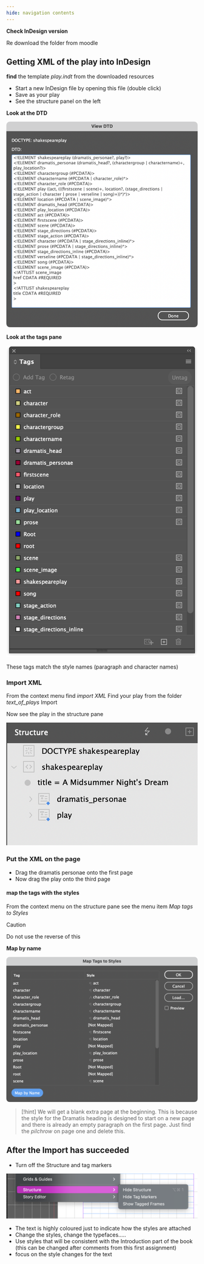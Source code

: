 ```yaml
---
hide: navigation contents
---
```


**Check InDesign version**

Re download the folder from moodle

## Getting XML of the play into InDesign

**find** the template *play.indt* from the downloaded resources

- Start a new InDesign file by opening this file (double click)
- Save as your play
- See the structure panel on the left

**Look at the DTD**

![Here is the DTD](../../../media/Screenshot%202022-11-16%20at%2016.42.33.png)

**Look at the tags pane**

![Tags Pane](../../../media/Screenshot%202022-11-16%20at%2016.47.40.png)

These tags match the style names (paragraph and character names)

### Import XML

From the context menu find _import XML_
Find your play from the folder _text_of_plays_
Import

Now see the play in the structure pane

![Structure](../../../media/Screenshot%202022-11-16%20at%2016.44.51.png)

### Put the XML on the page

- Drag the dramatis personae onto the first page
- Now drag the play onto the third page

#### map the tags with the styles

From the context menu on the structure pane see the menu item _Map tags to Styles_

> [!caution] 
>  Do not use the reverse of this

**Map by name**

![map by Name](../../../media/Screenshot%202022-11-16%20at%2017.03.11.png)

> [!hint] 
>  We will get a blank extra page at the beginning. This is because the style for the Dramatis heading is designed to start on a new page and there is already an empty paragraph on the first page. Just find the *pilchrow* on page one and delete this.

## After the Import has succeeded

- Turn off the Structure and tag markers

![turn off the unnecessary features ](../../media/Screenshot%202023-11-13%20at%2011.41.20.png)

- The text is highly coloured just to indicate how the styles are attached
- Change the styles, change the typefaces.....
- Use styles that will be consistent with the Introduction part of the book (this can be changed after comments from this first assignment)
- focus on the style changes for the text


